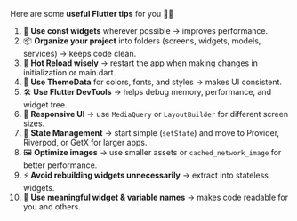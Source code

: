 Here are some **useful Flutter tips** for you 🚀📱

1. 🧩 **Use const widgets** wherever possible → improves performance.
2. 📦 **Organize your project** into folders (screens, widgets, models, services) → keeps code clean.
3. 🔄 **Hot Reload wisely** → restart the app when making changes in initialization or main.dart.
4. 🎨 **Use ThemeData** for colors, fonts, and styles → makes UI consistent.
5. 🛠️ **Use Flutter DevTools** → helps debug memory, performance, and widget tree.
6. 📱 **Responsive UI** → use `MediaQuery` or `LayoutBuilder` for different screen sizes.
7. 🔑 **State Management** → start simple (`setState`) and move to Provider, Riverpod, or GetX for larger apps.
8. 🖼️ **Optimize images** → use smaller assets or `cached_network_image` for better performance.
9. ⚡ **Avoid rebuilding widgets unnecessarily** → extract into stateless widgets.
10. 📝 **Use meaningful widget & variable names** → makes code readable for you and others.

